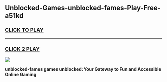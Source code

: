 
## Unblocked-Games-unblocked-fames-Play-Free-a51kd
<h3>
<a href="https://premium76.site?title=unblocked-fames&ref=23A">CLICK TO PLAY</a></h3>
<hr>

<h3>
<a href="https://premium76.site?title=unblocked-fames&ref=23A">CLICK 2 PLAY</a>
  
</h3>

<a href="https://premium76.site?title=unblocked-fames&ref=23A"><img src="https://clearcache.store/games.png"></a>


**unblocked-fames games unblocked: Your Gateway to Fun and Accessible Online Gaming**
